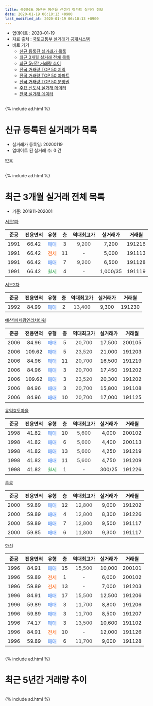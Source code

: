 ```yaml
---
title: 충청남도 예산군 예산읍 산성리 아파트 실거래 정보
date: 2020-01-19 06:10:13 +0900
last_modified_at: 2020-01-19 06:10:13 +0900
---
```


* 업데이트 : 2020-01-19
* 자료 출처 : [국토교통부 실거래가 공개시스템](http://rt.molit.go.kr)
* 바로 가기
    * [신규 등록된 실거래가 목록](#신규-등록된-실거래가-목록)
    * [최근 3개월 실거래 전체 목록](#최근-3개월-실거래-전체-목록)
    * [최근 5년간 거래량 추이](#최근-5년간-거래량-추이)
    * [전국 거래량 TOP 50 지역](https://apt-info.github.io/apt-trade-info/최근-3개월-전국에서-가장-거래가-많이-발생한-지역)
    * [전국 거래량 TOP 50 아파트](https://apt-info.github.io/apt-trade-info/최근-3개월-전국에서-가장-거래가-많이-발생한-아파트)
    * [전국 거래량 TOP 50 분양권](https://apt-info.github.io/apt-trade-info/최근-3개월-전국에서-가장-거래가-많이-발생한-분양권)
    * [주요 신도시 실거래 데이터](https://apt-info.github.io/apt-trade-info/주요-신도시)
    * [전국 실거래 데이터](https://apt-info.github.io/apt-trade-info/전국)
<br>
{% include ad.html %}
<br>

# 신규 등록된 실거래가 목록
* 실거래가 등록일: 20200119
* 업데이트 된 실거래 수: 0 건

없음

<br>
{% include ad.html %}
<br>

# 최근 3개월 실거래 전체 목록
* 기준: 201911-202001


[서오1차](https://search.naver.com/search.naver?query=%EC%B6%A9%EC%B2%AD%EB%82%A8%EB%8F%84+%EC%98%88%EC%82%B0%EA%B5%B0+%EC%98%88%EC%82%B0%EC%9D%8D+%EC%82%B0%EC%84%B1%EB%A6%AC+%EC%84%9C%EC%98%A41%EC%B0%A8)

|준공|전용면적|유형|층|역대최고가|실거래가|거래월|
|:---:|:---:|:---:|:---:|:---:|:---:|:---:|
|1991|66.42|<span style="color:#4285f3">매매</span>|3|<span style="color:#444444">9,200</span>|7,200|191216|
|1991|66.42|<span style="color:#ff5a00">전세</span>|11|<span style="color:#444444">-</span>|5,000|191113|
|1991|66.42|<span style="color:#4285f3">매매</span>|7|<span style="color:#444444">9,200</span>|6,500|191128|
|1991|66.42|<span style="color:#34a853">월세</span>|4|<span style="color:#444444">-</span>|1,000/35|191119|

[서오2차](https://search.naver.com/search.naver?query=%EC%B6%A9%EC%B2%AD%EB%82%A8%EB%8F%84+%EC%98%88%EC%82%B0%EA%B5%B0+%EC%98%88%EC%82%B0%EC%9D%8D+%EC%82%B0%EC%84%B1%EB%A6%AC+%EC%84%9C%EC%98%A42%EC%B0%A8)

|준공|전용면적|유형|층|역대최고가|실거래가|거래월|
|:---:|:---:|:---:|:---:|:---:|:---:|:---:|
|1992|84.99|<span style="color:#4285f3">매매</span>|2|<span style="color:#444444">13,400</span>|9,300|191230|

[예산1차세광엔리치타워](https://search.naver.com/search.naver?query=%EC%B6%A9%EC%B2%AD%EB%82%A8%EB%8F%84+%EC%98%88%EC%82%B0%EA%B5%B0+%EC%98%88%EC%82%B0%EC%9D%8D+%EC%82%B0%EC%84%B1%EB%A6%AC+%EC%98%88%EC%82%B01%EC%B0%A8%EC%84%B8%EA%B4%91%EC%97%94%EB%A6%AC%EC%B9%98%ED%83%80%EC%9B%8C)

|준공|전용면적|유형|층|역대최고가|실거래가|거래월|
|:---:|:---:|:---:|:---:|:---:|:---:|:---:|
|2006|84.96|<span style="color:#4285f3">매매</span>|5|<span style="color:#444444">20,700</span>|17,500|200105|
|2006|109.62|<span style="color:#4285f3">매매</span>|5|<span style="color:#444444">23,520</span>|21,000|191203|
|2006|84.96|<span style="color:#4285f3">매매</span>|11|<span style="color:#444444">20,700</span>|16,500|191219|
|2006|84.96|<span style="color:#4285f3">매매</span>|3|<span style="color:#444444">20,700</span>|17,450|191202|
|2006|109.62|<span style="color:#4285f3">매매</span>|3|<span style="color:#444444">23,520</span>|20,300|191202|
|2006|84.96|<span style="color:#4285f3">매매</span>|3|<span style="color:#444444">20,700</span>|15,800|191108|
|2006|84.96|<span style="color:#4285f3">매매</span>|10|<span style="color:#444444">20,700</span>|17,000|191125|

[유익효도마을](https://search.naver.com/search.naver?query=%EC%B6%A9%EC%B2%AD%EB%82%A8%EB%8F%84+%EC%98%88%EC%82%B0%EA%B5%B0+%EC%98%88%EC%82%B0%EC%9D%8D+%EC%82%B0%EC%84%B1%EB%A6%AC+%EC%9C%A0%EC%9D%B5%ED%9A%A8%EB%8F%84%EB%A7%88%EC%9D%84)

|준공|전용면적|유형|층|역대최고가|실거래가|거래월|
|:---:|:---:|:---:|:---:|:---:|:---:|:---:|
|1998|41.82|<span style="color:#4285f3">매매</span>|10|<span style="color:#444444">5,600</span>|4,000|200102|
|1998|41.82|<span style="color:#4285f3">매매</span>|6|<span style="color:#444444">5,600</span>|4,400|200113|
|1998|41.82|<span style="color:#4285f3">매매</span>|13|<span style="color:#444444">5,600</span>|4,250|191219|
|1998|41.82|<span style="color:#4285f3">매매</span>|11|<span style="color:#444444">5,600</span>|4,750|191209|
|1998|41.82|<span style="color:#34a853">월세</span>|1|<span style="color:#444444">-</span>|300/25|191226|

[주공](https://search.naver.com/search.naver?query=%EC%B6%A9%EC%B2%AD%EB%82%A8%EB%8F%84+%EC%98%88%EC%82%B0%EA%B5%B0+%EC%98%88%EC%82%B0%EC%9D%8D+%EC%82%B0%EC%84%B1%EB%A6%AC+%EC%A3%BC%EA%B3%B5)

|준공|전용면적|유형|층|역대최고가|실거래가|거래월|
|:---:|:---:|:---:|:---:|:---:|:---:|:---:|
|2000|59.89|<span style="color:#4285f3">매매</span>|12|<span style="color:#444444">12,800</span>|9,000|191202|
|2000|59.89|<span style="color:#4285f3">매매</span>|4|<span style="color:#444444">12,800</span>|8,300|191226|
|2000|59.89|<span style="color:#4285f3">매매</span>|7|<span style="color:#444444">12,800</span>|9,500|191117|
|2000|59.85|<span style="color:#4285f3">매매</span>|6|<span style="color:#444444">11,800</span>|9,300|191117|

[한신](https://search.naver.com/search.naver?query=%EC%B6%A9%EC%B2%AD%EB%82%A8%EB%8F%84+%EC%98%88%EC%82%B0%EA%B5%B0+%EC%98%88%EC%82%B0%EC%9D%8D+%EC%82%B0%EC%84%B1%EB%A6%AC+%ED%95%9C%EC%8B%A0)

|준공|전용면적|유형|층|역대최고가|실거래가|거래월|
|:---:|:---:|:---:|:---:|:---:|:---:|:---:|
|1996|84.91|<span style="color:#4285f3">매매</span>|15|<span style="color:#444444">15,500</span>|10,000|200101|
|1996|59.89|<span style="color:#ff5a00">전세</span>|1|<span style="color:#444444">-</span>|6,000|200102|
|1996|59.89|<span style="color:#ff5a00">전세</span>|13|<span style="color:#444444">-</span>|7,000|191203|
|1996|84.91|<span style="color:#4285f3">매매</span>|17|<span style="color:#444444">15,500</span>|12,500|191206|
|1996|59.89|<span style="color:#4285f3">매매</span>|3|<span style="color:#444444">11,700</span>|8,800|191206|
|1996|59.89|<span style="color:#4285f3">매매</span>|3|<span style="color:#444444">11,700</span>|8,500|191207|
|1996|74.17|<span style="color:#4285f3">매매</span>|3|<span style="color:#444444">13,500</span>|10,600|191102|
|1996|84.91|<span style="color:#ff5a00">전세</span>|10|<span style="color:#444444">-</span>|12,000|191126|
|1996|59.89|<span style="color:#4285f3">매매</span>|6|<span style="color:#444444">11,700</span>|9,000|191128|


<br>
{% include ad.html %}
<br>

# 최근 5년간 거래량 추이


<div style="width:100%;">
    <canvas id="deal_progress" height="200"></canvas>
</div>

<script>
new Chart(document.getElementById("deal_progress"), {
    type: 'line',
    data: {
        labels: ['201501','201502','201503','201504','201505','201506','201507','201508','201509','201510','201511','201512','201601','201602','201603','201604','201605','201606','201607','201608','201609','201610','201611','201612','201701','201702','201703','201704','201705','201706','201707','201708','201709','201710','201711','201712','201801','201802','201803','201804','201805','201806','201807','201808','201809','201810','201811','201812','201901','201902','201903','201904','201905','201906','201907','201908','201909','201910','201911','201912','202001'],
        datasets: [{
            label: '매매',
            pointRadius: 1,
            data: [17, 13, 22, 20, 16, 12, 14, 16, 14, 15, 12, 7, 15, 8, 14, 9, 17, 13, 10, 21, 6, 8, 7, 6, 2, 11, 15, 8, 8, 11, 7, 9, 12, 8, 8, 6, 10, 9, 13, 14, 14, 10, 7, 2, 6, 12, 12, 12, 8, 5, 16, 12, 10, 5, 7, 9, 8, 14, 7, 13, 4],
            borderColor: "rgba(255, 201, 14, 1)",
            backgroundColor: "rgba(255, 201, 14, 0.5)",
            fill: false,
            lineTension: 0
        },{
            label: '전월세',
            pointRadius: 1,
            data: [9, 6, 7, 3, 3, 5, 6, 6, 5, 8, 2, 7, 10, 9, 8, 3, 11, 7, 4, 11, 6, 7, 12, 6, 4, 4, 6, 6, 9, 7, 10, 8, 4, 6, 5, 6, 3, 5, 9, 6, 4, 8, 5, 6, 3, 8, 3, 3, 4, 3, 1, 2, 2, 2, 3, 8, 11, 13, 3, 2, 1],
            borderColor: "rgba(0, 141, 185, 1)",
            backgroundColor: "rgba(0, 141, 185, 0.5)",
            fill: false,
            lineTension: 0
        }
        ]
    },
    options: {
        responsive: true,
        title: {
            display: false
        },
        tooltips: {
            mode: 'index',
            intersect: false
        },
        hover: {
            mode: 'nearest',
            intersect: true
        },
        scales: {
            xAxes: [{
                display: true,
                scaleLabel: {
                    display: true,
                    labelString: '년/월'
                }
            }],
            yAxes: [{
                display: true,
                ticks: {
                    suggestedMin: 0,
                },
                scaleLabel: {
                    display: true,
                    labelString: '실거래 수'
                }
            }]
        }
    }
});

</script>


<br>
{% include ad.html %}
<br>

